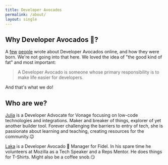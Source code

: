 ```yaml
---
title: Developer Avocados
permalink: /about/
layout: single
---
```


## Why Developer Avocados 🥑?

A [few](https://www.marythengvall.com/blog/2018/1/31/developer-avocados-the-good-kind-of-fat) [people](https://blog.usejournal.com/the-birth-of-developer-avocados-61e4ac235033) wrote about Developer Avocados  online, and how they were born. We're not going into that here. We loved the idea of "the good kind of fat" and most important:

> A Developer Avocado is someone whose primary responsibility is to make life easier for developers.

And that's what we do!

## Who are we?

[Julia](https://twitter.com/iza_biro) is a Developer Advocate for Vonage focusing on low-code technologies and integrations. Maker and breaker of things, explorer of yet another builder tool. Forever challenging the barriers to entry of tech, she is passionate about learning and teaching, creating resources for the community.😉</p>

[Laka](https://twitter.com/avolakatos) is a Developer Avocado 🥑 Manager for Fidel. In his spare time he volunteers at Mozilla as a Tech Speaker and a Reps Mentor. He does things for T-Shirts. Might also be a coffee snob.😏</p>
